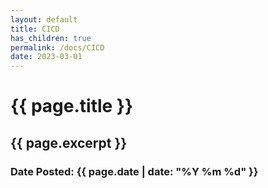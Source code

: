 ```yaml
---
layout: default
title: CICD  
has_children: true
permalink: /docs/CICD
date: 2023-03-01
---
```

<h1>{{ page.title }}</h1>
<h2>{{ page.excerpt }}</h2>
<h3>Date Posted: {{ page.date | date: "%Y %m %d" }}</h3>